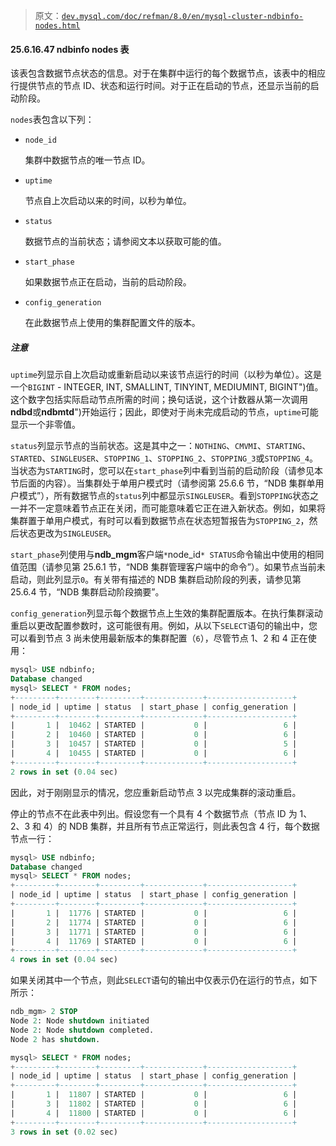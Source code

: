 > 原文：[`dev.mysql.com/doc/refman/8.0/en/mysql-cluster-ndbinfo-nodes.html`](https://dev.mysql.com/doc/refman/8.0/en/mysql-cluster-ndbinfo-nodes.html)

#### 25.6.16.47 ndbinfo nodes 表

该表包含数据节点状态的信息。对于在集群中运行的每个数据节点，该表中的相应行提供节点的节点 ID、状态和运行时间。对于正在启动的节点，还显示当前的启动阶段。

`nodes`表包含以下列：

+   `node_id`

    集群中数据节点的唯一节点 ID。

+   `uptime`

    节点自上次启动以来的时间，以秒为单位。

+   `status`

    数据节点的当前状态；请参阅文本以获取可能的值。

+   `start_phase`

    如果数据节点正在启动，当前的启动阶段。

+   `config_generation`

    在此数据节点上使用的集群配置文件的版本。

##### 注意

`uptime`列显示自上次启动或重新启动以来该节点运行的时间（以秒为单位）。这是一个`BIGINT` - INTEGER, INT, SMALLINT, TINYINT, MEDIUMINT, BIGINT")值。这个数字包括实际启动节点所需的时间；换句话说，这个计数器从第一次调用**ndbd**或**ndbmtd**")开始运行；因此，即使对于尚未完成启动的节点，`uptime`可能显示一个非零值。

`status`列显示节点的当前状态。这是其中之一：`NOTHING`、`CMVMI`、`STARTING`、`STARTED`、`SINGLEUSER`、`STOPPING_1`、`STOPPING_2`、`STOPPING_3`或`STOPPING_4`。当状态为`STARTING`时，您可以在`start_phase`列中看到当前的启动阶段（请参见本节后面的内容）。当集群处于单用户模式时（请参阅第 25.6.6 节，“NDB 集群单用户模式”），所有数据节点的`status`列中都显示`SINGLEUSER`。看到`STOPPING`状态之一并不一定意味着节点正在关闭，而可能意味着它正在进入新状态。例如，如果将集群置于单用户模式，有时可以看到数据节点在状态短暂报告为`STOPPING_2`，然后状态更改为`SINGLEUSER`。

`start_phase`列使用与**ndb_mgm**客户端`*`node_id`* STATUS`命令输出中使用的相同值范围（请参见第 25.6.1 节，“NDB 集群管理客户端中的命令”）。如果节点当前未启动，则此列显示`0`。有关带有描述的 NDB 集群启动阶段的列表，请参见第 25.6.4 节，“NDB 集群启动阶段摘要”。

`config_generation`列显示每个数据节点上生效的集群配置版本。在执行集群滚动重启以更改配置参数时，这可能很有用。例如，从以下`SELECT`语句的输出中，您可以看到节点 3 尚未使用最新版本的集群配置（`6`），尽管节点 1、2 和 4 正在使用：

```sql
mysql> USE ndbinfo;
Database changed
mysql> SELECT * FROM nodes;
+---------+--------+---------+-------------+-------------------+
| node_id | uptime | status  | start_phase | config_generation |
+---------+--------+---------+-------------+-------------------+
|       1 |  10462 | STARTED |           0 |                 6 |
|       2 |  10460 | STARTED |           0 |                 6 |
|       3 |  10457 | STARTED |           0 |                 5 |
|       4 |  10455 | STARTED |           0 |                 6 |
+---------+--------+---------+-------------+-------------------+
2 rows in set (0.04 sec)
```

因此，对于刚刚显示的情况，您应重新启动节点 3 以完成集群的滚动重启。

停止的节点不在此表中列出。假设您有一个具有 4 个数据节点（节点 ID 为 1、2、3 和 4）的 NDB 集群，并且所有节点正常运行，则此表包含 4 行，每个数据节点一行：

```sql
mysql> USE ndbinfo;
Database changed
mysql> SELECT * FROM nodes;
+---------+--------+---------+-------------+-------------------+
| node_id | uptime | status  | start_phase | config_generation |
+---------+--------+---------+-------------+-------------------+
|       1 |  11776 | STARTED |           0 |                 6 |
|       2 |  11774 | STARTED |           0 |                 6 |
|       3 |  11771 | STARTED |           0 |                 6 |
|       4 |  11769 | STARTED |           0 |                 6 |
+---------+--------+---------+-------------+-------------------+
4 rows in set (0.04 sec)
```

如果关闭其中一个节点，则此`SELECT`语句的输出中仅表示仍在运行的节点，如下所示：

```sql
ndb_mgm> 2 STOP
Node 2: Node shutdown initiated
Node 2: Node shutdown completed.
Node 2 has shutdown.
```

```sql
mysql> SELECT * FROM nodes;
+---------+--------+---------+-------------+-------------------+
| node_id | uptime | status  | start_phase | config_generation |
+---------+--------+---------+-------------+-------------------+
|       1 |  11807 | STARTED |           0 |                 6 |
|       3 |  11802 | STARTED |           0 |                 6 |
|       4 |  11800 | STARTED |           0 |                 6 |
+---------+--------+---------+-------------+-------------------+
3 rows in set (0.02 sec)
```
